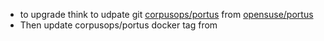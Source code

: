 

- to upgrade think to udpate git [corpusops/portus](https://github.com/corpusops/Portus) from [opensuse/portus](https://github.com/SUSE/Portus)
- Then update corpusops/portus docker tag from

